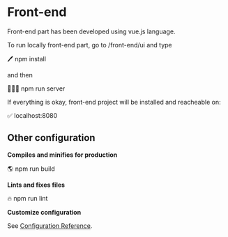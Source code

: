 # Front-end

Front-end part has been developed using vue.js language.

To run locally front-end part, go to /front-end/ui and type 

<aside>
🖊️ npm install

</aside>

and then

<aside>
👨🏼‍💻 npm run server

</aside>

If everything is okay, front-end project will be installed and reacheable on:

<aside>
✅ localhost:8080

</aside>

## Other configuration

**Compiles and minifies for production**

<aside>
🌎 npm run build

</aside>

**Lints and fixes files**

<aside>
🔥 npm run lint

</aside>

**Customize configuration**

See [Configuration Reference](https://cli.vuejs.org/config/).